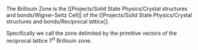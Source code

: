 The Brillouin Zone is the [[Projects/Solid State Physics/Crystal structures and bonds/Wigner-Seitz Cell]] of the [[Projects/Solid State Physics/Crystal structures and bonds/Reciprocal lattice]].

Specifically we call the zone delimited by the primitive vectors of the reciprocal lattice $1^{st}$ Brillouin zone.